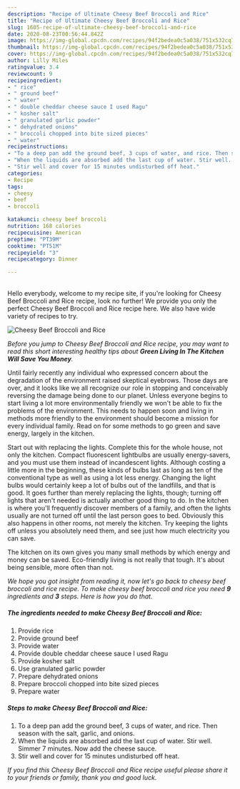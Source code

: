 ```yaml
---
description: "Recipe of Ultimate Cheesy Beef Broccoli and Rice"
title: "Recipe of Ultimate Cheesy Beef Broccoli and Rice"
slug: 1605-recipe-of-ultimate-cheesy-beef-broccoli-and-rice
date: 2020-08-23T00:56:44.842Z
image: https://img-global.cpcdn.com/recipes/94f2bedea0c5a038/751x532cq70/cheesy-beef-broccoli-and-rice-recipe-main-photo.jpg
thumbnail: https://img-global.cpcdn.com/recipes/94f2bedea0c5a038/751x532cq70/cheesy-beef-broccoli-and-rice-recipe-main-photo.jpg
cover: https://img-global.cpcdn.com/recipes/94f2bedea0c5a038/751x532cq70/cheesy-beef-broccoli-and-rice-recipe-main-photo.jpg
author: Lilly Miles
ratingvalue: 3.4
reviewcount: 9
recipeingredient:
- " rice"
- " ground beef"
- " water"
- " double cheddar cheese sauce I used Ragu"
- " kosher salt"
- " granulated garlic powder"
- " dehydrated onions"
- " broccoli chopped into bite sized pieces"
- " water"
recipeinstructions:
- "To a deep pan add the ground beef, 3 cups of water, and rice. Then season with the salt, garlic, and onions."
- "When the liquids are absorbed add the last cup of water. Stir well. Simmer 7 minutes. Now add the cheese sauce."
- "Stir well and cover for 15 minutes undisturbed off heat."
categories:
- Recipe
tags:
- cheesy
- beef
- broccoli

katakunci: cheesy beef broccoli 
nutrition: 168 calories
recipecuisine: American
preptime: "PT39M"
cooktime: "PT51M"
recipeyield: "3"
recipecategory: Dinner

---
```

<br>
Hello everybody, welcome to my recipe site, if you're looking for Cheesy Beef Broccoli and Rice recipe, look no further! We provide you only the perfect Cheesy Beef Broccoli and Rice recipe here. We also have wide variety of recipes to try.
<br>


![Cheesy Beef Broccoli and Rice](https://img-global.cpcdn.com/recipes/94f2bedea0c5a038/751x532cq70/cheesy-beef-broccoli-and-rice-recipe-main-photo.jpg)

<i>Before you jump to Cheesy Beef Broccoli and Rice recipe, you may want to read this short interesting healthy tips about 
<strong>Green Living In The Kitchen Will Save You Money</strong>.</i>
</br>

Until fairly recently any individual who expressed concern about the degradation of the environment raised skeptical eyebrows. Those days are over, and it looks like we all recognize our role in stopping and conceivably reversing the damage being done to our planet. Unless everyone begins to start living a lot more environmentally friendly we won't be able to fix the problems of the environment. This needs to happen soon and living in methods more friendly to the environment should become a mission for every individual family. Read on for some methods to go green and save energy, largely in the kitchen.

Start out with replacing the lights. Complete this for the whole house, not only the kitchen. Compact fluorescent lightbulbs are usually energy-savers, and you must use them instead of incandescent lights. Although costing a little more in the beginning, these kinds of bulbs last as long as ten of the conventional type as well as using a lot less energy. Changing the light bulbs would certainly keep a lot of bulbs out of the landfills, and that is good. It goes further than merely replacing the lights, though; turning off lights that aren't needed is actually another good thing to do. In the kitchen is where you'll frequently discover members of a family, and often the lights usually are not turned off until the last person goes to bed. Obviously this also happens in other rooms, not merely the kitchen. Try keeping the lights off unless you absolutely need them, and see just how much electricity you can save.

The kitchen on its own gives you many small methods by which energy and money can be saved. Eco-friendly living is not really that tough. It's about being sensible, more often than not.


<i>We hope you got insight from reading it, now let's go back to cheesy beef broccoli and rice recipe. To make cheesy beef broccoli and rice you need <strong>9</strong> ingredients and <strong>3</strong> steps. Here is how you do that.
</i>

##### The ingredients needed to make Cheesy Beef Broccoli and Rice:

1. Provide  rice
1. Provide  ground beef
1. Provide  water
1. Provide  double cheddar cheese sauce I used Ragu
1. Provide  kosher salt
1. Use  granulated garlic powder
1. Prepare  dehydrated onions
1. Prepare  broccoli chopped into bite sized pieces
1. Prepare  water


##### Steps to make Cheesy Beef Broccoli and Rice:

1. To a deep pan add the ground beef, 3 cups of water, and rice. Then season with the salt, garlic, and onions.
1. When the liquids are absorbed add the last cup of water. Stir well. Simmer 7 minutes. Now add the cheese sauce.
1. Stir well and cover for 15 minutes undisturbed off heat.


<i>If you find this Cheesy Beef Broccoli and Rice recipe useful please share it to your friends or family, thank you and good luck.</i>
